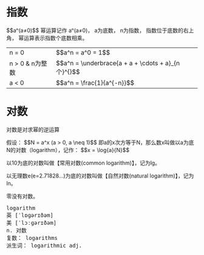 # 指数

<p>
 $$aⁿ(a≠0)$$
幂运算记作 aⁿ(a≠0)，
a为底数，
n为指数，
指数位于底数的右上角，
幂运算表示指数个底数相乘。
</p>

<table>
<tr><td>n = 0</td><td>$$a^n = a^0 = 1$$</td></tr>
<tr>
<td>n > 0 & n为整数</td>
<td>$$a^n = \underbrace{a + a + \cdots + a}_{n个}^{}$$</td>
</tr>
<tr><td>a < 0</td><td>$$a^n = \frac{1}{a^{-n}}$$</td></tr>
</table>

# 对数

<p>对数是对求幂的逆运算</p>
<p>
假设：
$$N = a^x (a > 0, a \neq 1)$$
即a的x次方等于N，那么数x叫做以a为底N的对数（logarithm），记作：
$$x = \log{a}{N}$$
</p>
<p>以10为底的对数叫做【常用对数(common logarithm)】，记为lg。</p>
<p>以无理数e(e=2.71828...)为底的对数叫做【自然对数(natural logarithm)】，记为ln。</p>
<p>零没有对数。</p>

<pre>
logarithm
英 [ˈlɒɡərɪðəm]
美 [ˈlɔːɡərɪðəm]  
n. 对数
复数： logarithms
派生词： logarithmic adj.
</pre>



